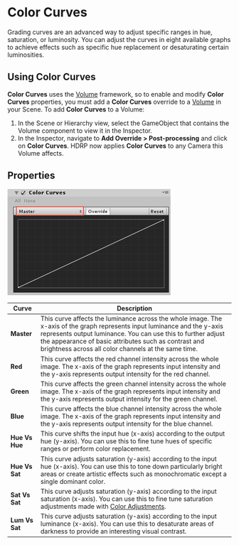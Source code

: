 # Color Curves

Grading curves are an advanced way to adjust specific ranges in hue, saturation, or luminosity. You can adjust the curves in eight available graphs to achieve effects such as specific hue replacement or desaturating certain luminosities.

## Using Color Curves

**Color Curves** uses the [Volume](Volumes.html) framework, so to enable and modify **Color Curves** properties, you must add a **Color Curves** override to a [Volume](Volumes.html) in your Scene. To add **Color Curves** to a Volume:

1. In the Scene or Hierarchy view, select the GameObject that contains the Volume component to view it in the Inspector.
2. In the Inspector, navigate to **Add Override > Post-processing** and click on **Color Curves**. HDRP now applies **Color Curves** to any Camera this Volume affects.

## Properties

![](Images/Post-processingColorCurves1.png)

| **Curve**      | **Description**                                              |
| -------------- | ------------------------------------------------------------ |
| **Master**     | This curve affects the luminance across the whole image. The x-axis of the graph represents input luminance and the y-axis represents output luminance. You can use this to further adjust the appearance of basic attributes such as contrast and brightness across all color channels at the same time. |
| **Red**        | This curve affects the red channel intensity across the whole image. The x-axis of the graph represents input intensity and the y-axis represents output intensity for the red channel. |
| **Green**      | This curve affects the green channel intensity across the whole image. The x-axis of the graph represents input intensity and the y-axis represents output intensity for the green channel. |
| **Blue**       | This curve affects the blue channel intensity across the whole image. The x-axis of the graph represents input intensity and the y-axis represents output intensity for the blue channel. |
| **Hue Vs Hue** | This curve shifts the input hue (x-axis) according to the output hue (y-axis). You can use this to fine tune hues of specific ranges or perform color replacement. |
| **Hue Vs Sat** | This curve adjusts saturation (y-axis) according to the input hue (x-axis). You can use this to tone down particularly bright areas or create artistic effects such as monochromatic except a single dominant color. |
| **Sat Vs Sat** | This curve adjusts saturation (y-axis) according to the input saturation (x-axis). You can use this to fine tune saturation adjustments made with [Color Adjustments](Post-Processing-Color-Adjustments.html). |
| **Lum Vs Sat** | This curve adjusts saturation (y-axis) according to the input luminance (x-axis). You can use this to desaturate areas of darkness to provide an interesting visual contrast. |